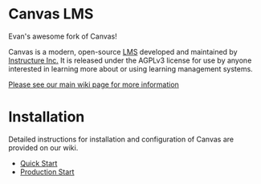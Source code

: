 Canvas LMS
======

Evan's awesome fork of Canvas!

Canvas is a modern, open-source [LMS](https://en.wikipedia.org/wiki/Learning_management_system)
developed and maintained by [Instructure Inc.](https://www.instructure.com/) It is released under the
AGPLv3 license for use by anyone interested in learning more about or using
learning management systems.

[Please see our main wiki page for more information](../../wiki)

Installation
=======

Detailed instructions for installation and configuration of Canvas are provided
on our wiki.

 * [Quick Start](../../wiki/Quick-Start)
 * [Production Start](../../wiki/Production-Start)
